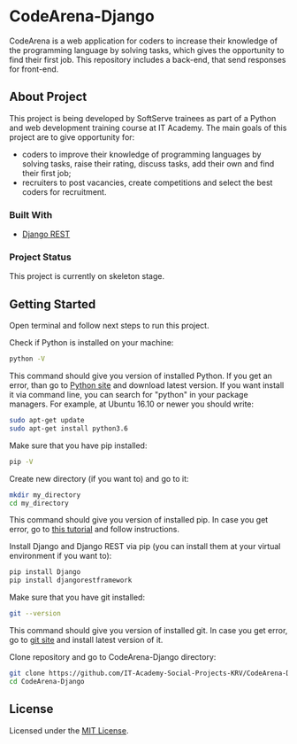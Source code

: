 # CodeArena-Django

CodeArena is a web application for coders to increase their knowledge of the programming language by solving tasks, which gives the opportunity to find their first job. This repository includes a back-end, that send responses for front-end.

## About Project

This project is being developed by SoftServe trainees as part of a Python and web development training course at IT Academy.
The main goals of this project are to give opportunity for:
* coders to improve their knowledge of programming languages ​​by solving tasks, raise their rating, discuss tasks, add their own and find their first job;
* recruiters to post vacancies, create competitions and select the best coders for recruitment.

### Built With

* [Django REST](https://www.django-rest-framework.org/)

### Project Status

This project is currently on skeleton stage.

## Getting Started

Open terminal and follow next steps to run this project.

Check if Python is installed on your machine:
```bash
python -V
```
This command should give you version of installed Python. If you get an error, than go to [Python site](https://www.python.org/downloads/) and download latest version. If you want install it via command line, you can search for "python" in your package managers. For example, at Ubuntu 16.10 or newer you should write:
```bash
sudo apt-get update
sudo apt-get install python3.6
```

Make sure that you have pip installed:
```bash
pip -V
```

Create new directory (if you want to) and go to it:
```bash
mkdir my_directory
cd my_directory
```

This command should give you version of installed pip. In case you get error, go to [this tutorial](https://pip.pypa.io/en/stable/installation/) and follow instructions.

Install Django and Django REST via pip (you can install them at your virtual environment if you want to):
```bash
pip install Django
pip install djangorestframework
```

Make sure that you have git installed:
```bash
git --version
``` 

This command should give you version of installed git. In case you get error, go to [git site](https://git-scm.com/downloads) and install latest version of it.

Clone repository and go to CodeArena-Django directory:
```bash
git clone https://github.com/IT-Academy-Social-Projects-KRV/CodeArena-Django.git
cd CodeArena-Django
```

## License

Licensed under the [MIT License](LICENSE).